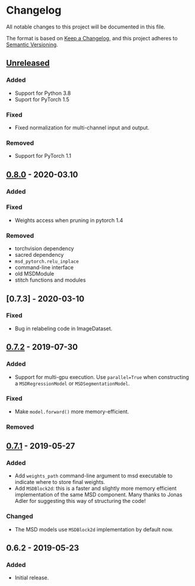 # Changelog
All notable changes to this project will be documented in this file.

The format is based on [Keep a Changelog](https://keepachangelog.com/en/1.0.0/),
and this project adheres to [Semantic Versioning](https://semver.org/spec/v2.0.0.html).

## [Unreleased]
### Added
- Support for Python 3.8
- Suport for PyTorch 1.5
### Fixed
- Fixed normalization for multi-channel input and output.
### Removed
- Support for PyTorch 1.1

## [0.8.0] - 2020-03.10
### Added
### Fixed
- Weights access when pruning in pytorch 1.4
### Removed
- torchvision dependency
- sacred dependency
- `msd_pytorch.relu_inplace`
- command-line interface
- old MSDModule
- stitch functions and modules

## [0.7.3] - 2020-03-10
### Fixed
- Bug in relabeling code in ImageDataset.

## [0.7.2] - 2019-07-30
### Added
- Support for multi-gpu execution. Use `parallel=True` when
  constructing a `MSDRegressionModel` or `MSDSegmentationModel`.
### Fixed
- Make `model.forward()` more memory-efficient.
### Removed

## [0.7.1] - 2019-05-27
### Added
- Add `weights_path` command-line argument to msd executable to indicate
  where to store final weights.
- Add `MSDBlock2d`: this is a faster and slightly more memory efficient
  implementation of the same MSD component. Many thanks to Jonas
  Adler for suggesting this way of structuring the code!
### Changed
- The MSD models use `MSDBlock2d` implementation by default now.

## 0.6.2 - 2019-05-23
### Added
- Initial release.

[Unreleased]: https://www.github.com/ahendriksen/msd_pytorch/compare/v0.8.0...master
[0.8.0]: https://www.github.com/ahendriksen/msd_pytorch/compare/v0.7.3...v0.8.0
[0.7.2]: https://www.github.com/ahendriksen/msd_pytorch/compare/v0.7.2...v0.7.3
[0.7.2]: https://www.github.com/ahendriksen/msd_pytorch/compare/v0.7.1...v0.7.2
[0.7.1]: https://www.github.com/ahendriksen/msd_pytorch/compare/v0.6.2...v0.7.1
